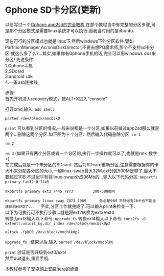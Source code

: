 # Gphone SD卡分区(更新)

<p>以前写过一个<a href="http://doo.hivan.net/archives/877.html">Gphone app2sd的完全教程</a>,在那个教程当中有完整的分区步骤,可是那个分区模式是需要linux系统才可以执行,而我当时用的是ubuntu.</p>

<p>现在可行的分区模式也就是linux下,然后windows下的分区软件.譬如PartitionManager,AcronisDiskDirector,不要去想PQ魔术师,那个不支持sd卡分区!就这么多了么?...其实,如果你有Gphone手机的话,完全可以用windows dos来分区!
<!--more-->
先说条件:<br />
1.Gphone手机<br />
2.SDcard<br />
3.android sdk<br />
4.一条usb连接线</p>

<p>步骤:<br />
首先开机进入recovery模式，按ALT+X进入“console”</p>

<p>打开cmd,输入:
<code>adb shell<br />
parted /dev/block/mmcblk0<br />
print</code>
可以看到分区的情况,一般来说都是一个分区,如果以前做过app2sd那么就是两个...删除这两个分区.如下图为三个分区:
<img src="http://farm4.static.flickr.com/3525/3883103722_94329d34bb.jpg" alt="" />
然后输入代码删除分区:
<code>rm 1<br />
rm 2<br />
rm 3</code>
(如果只有两个分区或者一个分区的,执行一步操作就可以了,也就是rm< 数字>)<br />
在完成后就是一个未分区的SDcard
<img src="http://farm4.static.flickr.com/3040/3883103786_36c390b7e0.jpg" alt="" />
然后对SDcard重新分区,注意需要根据你的卡大小来分配各分区的大小,一般linux-swap最大32M.ext分区500M足够了,最大不要超过1GB.不过似乎有将linux-swap分成96Mb的...输入以下代码分区:
<code>mkpartfs primary fat32 0 7445<br />
mkpartfs primary ext2 7445 7873         300-500都可<br />
mkpartfs primary linux-swap 7873 7969      务必是96M 不然你有C6卡也不能全速体验HERO了...  </code>
至此,分区工作就完成了.可以输入print来检查一下.<br />
以下为可执行可不执行步骤...就是将ext2转换为ext3/ext4<br />
转换为ext3输入以下命令:
<code>upgrade_fs</code>
转换ext4输入以下命令:
<code>tune2fs -O extents,uninit_bg,dir_index /dev/block/mmcblk0p2<br />
e2fsck -fpDC0 /dev/block/mmcblk0p2<br />
upgrade_fs </code>
结束以后,输入
<code>parted /dev/block/mmcblk0<br />
print</code>
验证是否升级到ext3/ext4<br />
然后quit退出,重启手机.</p>

<p>本教程参考了<a href="http://www.hiapk.com/bbs/thread-17147-1-2.html">安卓网上安装hero的步骤</a></p>
